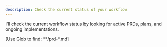 ```yaml
---
description: Check the current status of your workflow
---
```


I'll check the current workflow status by looking for active PRDs, plans, and ongoing implementations.

[Use Glob to find: **/prd-*.md]
